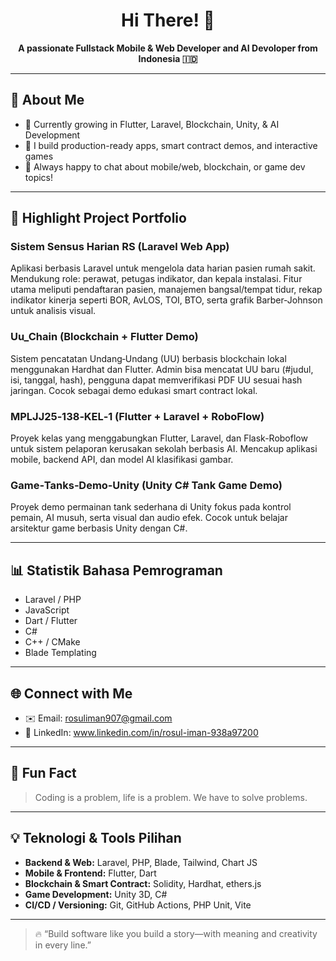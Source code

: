 <h1 align="center">Hi There! 👋</h1>

<p align="center">
  <b>A passionate Fullstack Mobile & Web Developer and AI Devoloper from Indonesia 🇮🇩</b>
</p>

---

## 🚀 About Me

- 🌱 Currently growing in Flutter, Laravel, Blockchain, Unity, & AI Development
- 💼 I build production-ready apps, smart contract demos, and interactive games
- 💬 Always happy to chat about mobile/web, blockchain, or game dev topics!

---

## 🧰 Highlight Project Portfolio

### **Sistem Sensus Harian RS (Laravel Web App)**
Aplikasi berbasis Laravel untuk mengelola data harian pasien rumah sakit. Mendukung role: perawat, petugas indikator, dan kepala instalasi. Fitur utama meliputi pendaftaran pasien, manajemen bangsal/tempat tidur, rekap indikator kinerja seperti BOR, AvLOS, TOI, BTO, serta grafik Barber‑Johnson untuk analisis visual.

### **Uu_Chain (Blockchain + Flutter Demo)**
Sistem pencatatan Undang‑Undang (UU) berbasis blockchain lokal menggunakan Hardhat dan Flutter. Admin bisa mencatat UU baru (#judul, isi, tanggal, hash), pengguna dapat memverifikasi PDF UU sesuai hash jaringan. Cocok sebagai demo edukasi smart contract lokal.

### **MPLJJ25‑138‑KEL‑1 (Flutter + Laravel + RoboFlow)**
Proyek kelas yang menggabungkan Flutter, Laravel, dan Flask-Roboflow untuk sistem pelaporan kerusakan sekolah berbasis AI. Mencakup aplikasi mobile, backend API, dan model AI klasifikasi gambar.

### **Game‑Tanks‑Demo‑Unity (Unity C# Tank Game Demo)**
Proyek demo permainan tank sederhana di Unity fokus pada kontrol pemain, AI musuh, serta visual dan audio efek. Cocok untuk belajar arsitektur game berbasis Unity dengan C#.

---

## 📊 Statistik Bahasa Pemrograman

- Laravel / PHP
- JavaScript
- Dart / Flutter
- C#
- C++ / CMake
- Blade Templating

---

## 🌐 Connect with Me

- ✉️ Email: rosuliman907@gmail.com  
- 🔗 LinkedIn: www.linkedin.com/in/rosul-iman-938a97200

---

## 🎯 Fun Fact

> Coding is a problem, life is a problem. We have to solve problems.

---

## 💡 Teknologi & Tools Pilihan

- **Backend & Web:** Laravel, PHP, Blade, Tailwind, Chart JS
- **Mobile & Frontend:** Flutter, Dart
- **Blockchain & Smart Contract:** Solidity, Hardhat, ethers.js
- **Game Development:** Unity 3D, C#
- **CI/CD / Versioning:** Git, GitHub Actions, PHP Unit, Vite

---

> 🔥 “Build software like you build a story—with meaning and creativity in every line.”
